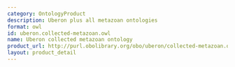 ```yaml
---
category: OntologyProduct
description: Uberon plus all metazoan ontologies
format: owl
id: uberon.collected-metazoan.owl
name: Uberon collected metazoan ontology
product_url: http://purl.obolibrary.org/obo/uberon/collected-metazoan.owl
layout: product_detail
---
```

